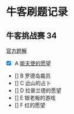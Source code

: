 # 牛客刷题记录

## 牛客挑战赛 34

[官方题解](https://ac.nowcoder.com/discuss/346481?type=101&order=0&pos=1&page=1)

- [x] A [能天使的愿望](54299.ac.cpp)
- [] B 罗德岛裁员
- [] C 远山的占卜
- [] D 拉普兰德的愿望 	
- [] E 银老板的游戏 	
- [] F 红的愿望